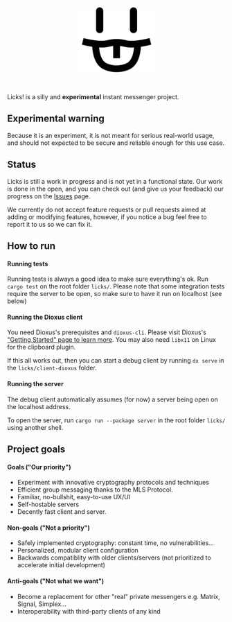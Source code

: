 <br>
<p align="center">
  <img alt="Logo for Licks!" height=150 src="licks/logo.svg" />
</p>
<br>

Licks! is a silly and **experimental** instant messenger project.

## Experimental warning

Because it is an experiment, it is not meant for serious real-world usage, and should not expected to be secure and reliable enough for this use case.

## Status

Licks is still a work in progress and is not yet in a functional state. Our work is done in the open, and you can check out (and give us your feedback) our progress on the [Issues](https://github.com/chipshifter/licks/issues) page.

We currently do not accept feature requests or pull requests aimed at adding or modifying features, however, if you notice a bug feel free to report it to us so we can fix it.

## How to run

#### Running tests

Running tests is always a good idea to make sure everything's ok. Run `cargo test` on the root folder `licks/`. Please note that some integration tests require the server to be open, so make sure to have it run on localhost (see below)

#### Running the Dioxus client

You need Dioxus's prerequisites and `dioxus-cli`. Please visit Dioxus's ["Getting Started" page to learn more](https://dioxuslabs.com/learn/0.5/getting_started). You may also need `libx11` on Linux for the clipboard plugin.

If this all works out, then you can start a debug client by running `dx serve` in the `licks/client-dioxus` folder.

#### Running the server

The debug client automatically assumes (for now) a server being open on the localhost address.

To open the server, run `cargo run --package server` in the root folder `licks/` using another shell.

## Project goals

#### Goals ("Our priority")

- Experiment with innovative cryptography protocols and techniques
- Efficient group messaging thanks to the MLS Protocol.
- Familiar, no-bullshit, easy-to-use UX/UI
- Self-hostable servers
- Decently fast client and server.

#### Non-goals ("Not a priority")

- Safely implemented cryptography: constant time, no vulnerabilities...
- Personalized, modular client configuration
- Backwards compatiblity with older clients/servers (not prioritized to accelerate initial development)

#### Anti-goals ("Not what we want")

- Become a replacement for other "real" private messengers e.g. Matrix, Signal, Simplex...
- Interoperability with third-party clients of any kind